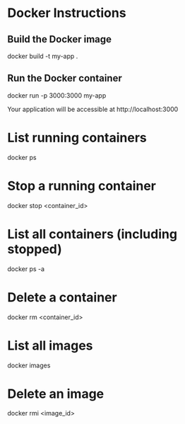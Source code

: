 # Docker Instructions

## Build the Docker image
docker build -t my-app .

## Run the Docker container
docker run -p 3000:3000 my-app

Your application will be accessible at http://localhost:3000

# List running containers
docker ps

# Stop a running container
docker stop <container_id>

# List all containers (including stopped)
docker ps -a

# Delete a container
docker rm <container_id>

# List all images
docker images

# Delete an image
docker rmi <image_id>
